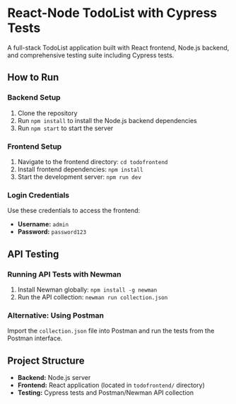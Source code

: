 # React-Node TodoList with Cypress Tests

A full-stack TodoList application built with React frontend, Node.js backend, and comprehensive testing suite including Cypress tests.

## How to Run

### Backend Setup
1. Clone the repository
2. Run `npm install` to install the Node.js backend dependencies
3. Run `npm start` to start the server

### Frontend Setup
1. Navigate to the frontend directory: `cd todofrontend`
2. Install frontend dependencies: `npm install`
3. Start the development server: `npm run dev`

### Login Credentials
Use these credentials to access the frontend:
- **Username:** `admin`
- **Password:** `password123`

## API Testing

### Running API Tests with Newman
1. Install Newman globally: `npm install -g newman`
2. Run the API collection: `newman run collection.json`

### Alternative: Using Postman
Import the `collection.json` file into Postman and run the tests from the Postman interface.

## Project Structure
- **Backend:** Node.js server
- **Frontend:** React application (located in `todofrontend/` directory)
- **Testing:** Cypress tests and Postman/Newman API collection